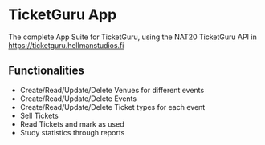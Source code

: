 # TicketGuru App

The complete App Suite for TicketGuru, using the NAT20 TicketGuru API in https://ticketguru.hellmanstudios.fi

## Functionalities

- Create/Read/Update/Delete Venues for different events
- Create/Read/Update/Delete Events
- Create/Read/Update/Delete Ticket types for each event
- Sell Tickets
- Read Tickets and mark as used
- Study statistics through reports
